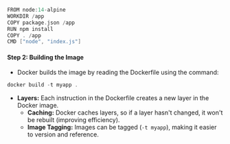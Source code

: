```C
FROM node:14-alpine
WORKDIR /app
COPY package.json /app
RUN npm install
COPY . /app
CMD ["node", "index.js"]
```

#### **Step 2: Building the Image**

- Docker builds the image by reading the Dockerfile using the command:
```C
docker build -t myapp .
```
-  **Layers:** Each instruction in the Dockerfile creates a new layer in the Docker image.
    - **Caching:** Docker caches layers, so if a layer hasn't changed, it won't be rebuilt (improving efficiency).
    - **Image Tagging:** Images can be tagged (`-t myapp`), making it easier to version and reference.

